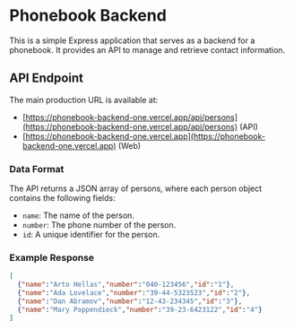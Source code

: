 # Phonebook Backend

This is a simple Express application that serves as a backend for a phonebook. It provides an API to manage and retrieve contact information.

## API Endpoint

The main production URL is available at:

- [https://phonebook-backend-one.vercel.app/api/persons](https://phonebook-backend-one.vercel.app/api/persons) (API)
- [https://phonebook-backend-one.vercel.app](https://phonebook-backend-one.vercel.app) (Web)


### Data Format

The API returns a JSON array of persons, where each person object contains the following fields:

- `name`: The name of the person.
- `number`: The phone number of the person.
- `id`: A unique identifier for the person.

### Example Response

```json
[
  {"name":"Arto Hellas","number":"040-123456","id":"1"},
  {"name":"Ada Lovelace","number":"39-44-5323523","id":"2"},
  {"name":"Dan Abramov","number":"12-43-234345","id":"3"},
  {"name":"Mary Poppendieck","number":"39-23-6423122","id":"4"}
]
```